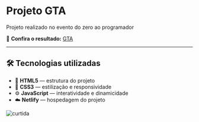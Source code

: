 # Projeto GTA
Projeto realizado no evento do zero ao programador

🔗 **Confira o resultado:** [GTA](https://projeto-gta.netlify.app)

---

## 🛠️ Tecnologias utilizadas

- 🧱 **HTML5** — estrutura do projeto  
- 🎨 **CSS3** — estilização e responsividade  
- ⚙️ **JavaScript** — interatividade e dinamicidade   
- ☁️ **Netlify** — hospedagem do projeto

 ![curtida](https://img.shields.io/badge/Deixa%20o-%E2%9D%A4-red.svg?style=flat)

